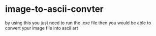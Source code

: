 # image-to-ascii-convter
by using this you just need to run the .exe file then you would be able to convert ypur image file into ascii art

